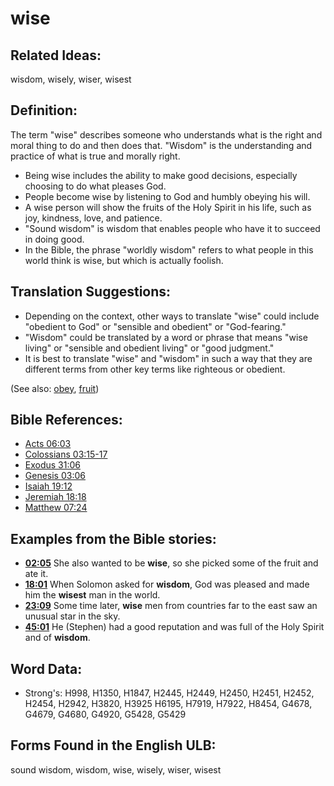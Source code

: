 # wise

## Related Ideas:

wisdom, wisely, wiser, wisest

## Definition:

The term "wise" describes someone who understands what is the right and moral thing to do and then does that. "Wisdom" is the understanding and practice of what is true and morally right.

* Being wise includes the ability to make good decisions, especially choosing to do what pleases God.
* People become wise by listening to God and humbly obeying his will.
* A wise person will show the fruits of the Holy Spirit in his life, such as joy, kindness, love, and patience.
* "Sound wisdom" is wisdom that enables people who have it to succeed in doing good.
* In the Bible, the phrase "worldly wisdom" refers to what people in this world think is wise, but which is actually foolish.

## Translation Suggestions:

* Depending on the context, other ways to translate "wise" could include "obedient to God" or "sensible and obedient" or "God-fearing."
* "Wisdom" could be translated by a word or phrase that means "wise living" or "sensible and obedient living" or "good judgment."
* It is best to translate "wise" and "wisdom" in such a way that they are different terms from other key terms like righteous or obedient.

(See also: [obey](../other/obey.md), [fruit](../other/fruit.md))

## Bible References:

* [Acts 06:03](rc://en/tn/help/act/06/03)
* [Colossians 03:15-17](rc://en/tn/help/col/03/15)
* [Exodus 31:06](rc://en/tn/help/exo/31/06)
* [Genesis 03:06](rc://en/tn/help/gen/03/06)
* [Isaiah 19:12](rc://en/tn/help/isa/19/12)
* [Jeremiah 18:18](rc://en/tn/help/jer/18/18)
* [Matthew 07:24](rc://en/tn/help/mat/07/24)

## Examples from the Bible stories:

* __[02:05](rc://en/tn/help/obs/02/05)__ She also wanted to be __wise__, so she picked some of the fruit and ate it.
* __[18:01](rc://en/tn/help/obs/18/01)__ When Solomon asked for __wisdom__, God was pleased and made him the __wisest__ man in the world.
* __[23:09](rc://en/tn/help/obs/23/09)__ Some time later, __wise__ men from countries far to the east saw an unusual star in the sky.
* __[45:01](rc://en/tn/help/obs/45/01)__ He (Stephen) had a good reputation and was full of the Holy Spirit and of __wisdom__.

## Word Data:

* Strong's: H998, H1350, H1847, H2445, H2449, H2450, H2451, H2452, H2454, H2942, H3820, H3925 H6195, H7919, H7922, H8454, G4678, G4679, G4680, G4920, G5428, G5429

## Forms Found in the English ULB:

sound wisdom, wisdom, wise, wisely, wiser, wisest
